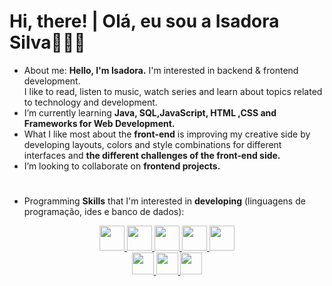<h1> Hi, there! | Olá, eu sou a Isadora Silva👩🏽‍💻 </h1>

-  About me: 
         <strong>Hello, I'm Isadora.</strong> I'm interested in backend & frontend development. <br>
         I like to read, listen to music, watch series and learn about topics related to technology and development.
  -   I’m currently learning <strong>Java, SQL,JavaScript, HTML ,CSS and Frameworks for Web Development.</strong>
   -   What I like most about the <strong>front-end</strong> is improving my creative side by developing layouts, colors and style combinations for different interfaces and <strong>the different challenges of the front-end side.</strong>
  -  I’m looking to collaborate on <strong>frontend projects.</strong>

#
-  Programming <strong>Skills</strong> that I'm interested in <strong>developing</strong>  (linguagens de programação, ides e banco de dados):
         
<div align="center">
  <a href="https://https://github.com/irsdora">     

<img height="40em" src="https://img.shields.io/badge/HTML5-E34F26?style=for-the-badge&logo=html5&logoColor=white"/>
<img height="40em" src="https://img.shields.io/badge/Java-ED8B00?style=for-the-badge&logo=java&logoColor=white"/>
<img height="40em" src="https://img.shields.io/badge/CSS3-1572B6?style=for-the-badge&logo=css3&logoColor=white"/>
<img height="40em" src="https://img.shields.io/badge/MySQL-00000F?style=for-the-badge&logo=mysql&logoColor=white"/>
<img height="40em" src="https://img.shields.io/badge/Spring-6DB33F?style=for-the-badge&logo=spring&logoColor=white"/>
</div>
      
  
<div align="center">
<img height="35em" src="https://img.shields.io/badge/Eclipse-2C2255?style=for-the-badge&logo=eclipse&logoColor=white"/>
<img height="35em" src="https://img.shields.io/badge/Visual_Studio_Code-0078D4?style=for-the-badge&logo=visual%20studio%20code&logoColor=white"/>
<img height="35em" src="https://img.shields.io/badge/sublime_text-%23575757.svg?&style=for-the-badge&logo=sublime-text&logoColor=important"/>

